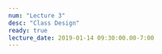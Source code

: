 ```yaml
---
num: "Lecture 3"
desc: "Class Design"
ready: true
lecture_date: 2019-01-14 09:30:00.00-7:00
---
```

